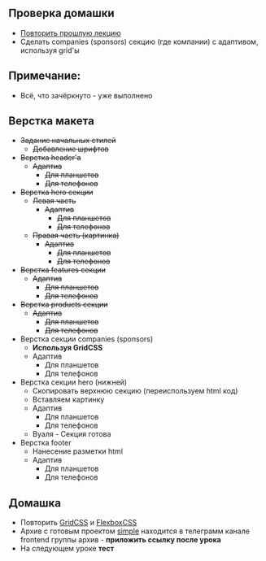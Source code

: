 

## Проверка домашки

- [Повторить прошлую лекцию](lecture10)
- Сделать companies (sponsors) секцию (где компании) с адаптивом, используя grid'ы


## Примечание:

- Всё, что зачёркнуто - уже выполнено
## Верстка макета

- <s>Задание начальных стилей</s>
	- <s>Добавление шрифтов</s>
- <s>Верстка header'а</s>
	- <s>Адаптив</s>
		- <s>Для планшетов</s>
		- <s>Для телефонов</s>
- <s>Верстка hero секции</s>
	- <s>Левая часть</s>
		- <s>Адаптив</s>
			- <s>Для планшетов</s>
			- <s>Для телефонов</s>
	- <s>Правая часть (картинка)</s>
		- <s>Адаптив</s>
			- <s>Для планшетов</s>
			- <s>Для телефонов</s>
 -  <s>Верстка features секции</s>
	- <s> Адаптив</s>
		- <s>Для планшетов</s>
		- <s>Для телефонов</s>
- <s>Верстка products секции</s>
	- <s>Адаптив</s>
		- <s>Для планшетов</s>
		- <s>Для телефонов</s>
- Верстка секции companies (sponsors)
	- **Используя GridCSS**
	- Адаптив
		- Для планшетов
		- Для телефонов
- Верстка секции hero (нижней)
	- Скопировать верхнюю секцию (переиспользуем html код)
	- Вставляем картинку
	- Адаптив
		- Для планшетов
		- Для телефонов
	- Вуаля - Секция готова
- Верстка footer
	- Нанесение разметки html
	- Адаптив 
		- Для планшетов
		- Для телефонов
## Домашка

- Повторить [GridCSS](gridcss.md) и [FlexboxCSS](flexboxcss.md)
- Архив с готовым проектом [simple](https://www.figma.com/design/sJwabNIQ83JF9XIGfYCOl4/Simple?node-id=0-1&node-type=canvas&t=75tl415eGMcEFtbY-0) находится в телеграмм канале frontend группы
архив - **приложить ссылку после урока**
- На следующем уроке **тест**
